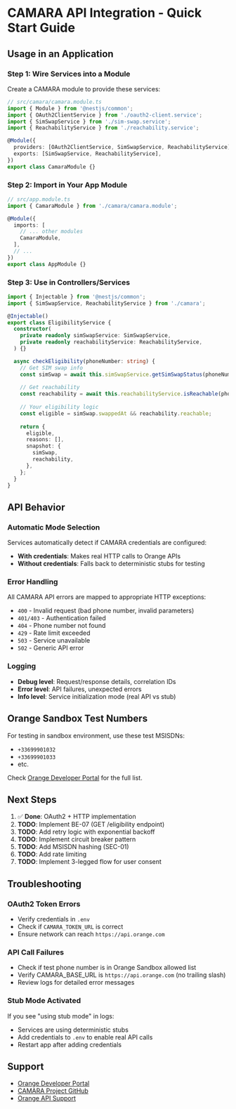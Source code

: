 # CAMARA API Integration - Quick Start Guide

## Usage in an Application

### Step 1: Wire Services into a Module

Create a CAMARA module to provide these services:

```typescript
// src/camara/camara.module.ts
import { Module } from '@nestjs/common';
import { OAuth2ClientService } from './oauth2-client.service';
import { SimSwapService } from './sim-swap.service';
import { ReachabilityService } from './reachability.service';

@Module({
  providers: [OAuth2ClientService, SimSwapService, ReachabilityService],
  exports: [SimSwapService, ReachabilityService],
})
export class CamaraModule {}
```

### Step 2: Import in Your App Module

```typescript
// src/app.module.ts
import { CamaraModule } from './camara/camara.module';

@Module({
  imports: [
    // ... other modules
    CamaraModule,
  ],
  // ...
})
export class AppModule {}
```

### Step 3: Use in Controllers/Services

```typescript
import { Injectable } from '@nestjs/common';
import { SimSwapService, ReachabilityService } from './camara';

@Injectable()
export class EligibilityService {
  constructor(
    private readonly simSwapService: SimSwapService,
    private readonly reachabilityService: ReachabilityService,
  ) {}

  async checkEligibility(phoneNumber: string) {
    // Get SIM swap info
    const simSwap = await this.simSwapService.getSimSwapStatus(phoneNumber);
    
    // Get reachability
    const reachability = await this.reachabilityService.isReachable(phoneNumber);
    
    // Your eligibility logic
    const eligible = simSwap.swappedAt && reachability.reachable;
    
    return {
      eligible,
      reasons: [],
      snapshot: {
        simSwap,
        reachability,
      },
    };
  }
}
```

## API Behavior

### Automatic Mode Selection

Services automatically detect if CAMARA credentials are configured:
- **With credentials**: Makes real HTTP calls to Orange APIs
- **Without credentials**: Falls back to deterministic stubs for testing

### Error Handling

All CAMARA API errors are mapped to appropriate HTTP exceptions:
- `400` - Invalid request (bad phone number, invalid parameters)
- `401/403` - Authentication failed
- `404` - Phone number not found
- `429` - Rate limit exceeded
- `503` - Service unavailable
- `502` - Generic API error

### Logging

- **Debug level**: Request/response details, correlation IDs
- **Error level**: API failures, unexpected errors
- **Info level**: Service initialization mode (real API vs stub)

## Orange Sandbox Test Numbers

For testing in sandbox environment, use these test MSISDNs:
- `+33699901032`
- `+33699901033`
- etc.

Check [Orange Developer Portal](https://developer.orange.com/apis/camara-sandbox-simswap-orange-lab/) for the full list.

## Next Steps

1. ✅ **Done**: OAuth2 + HTTP implementation
2. **TODO**: Implement BE-07 (GET /eligibility endpoint)
3. **TODO**: Add retry logic with exponential backoff
4. **TODO**: Implement circuit breaker pattern
5. **TODO**: Add MSISDN hashing (SEC-01)
6. **TODO**: Add rate limiting
7. **TODO**: Implement 3-legged flow for user consent

## Troubleshooting

### OAuth2 Token Errors
- Verify credentials in `.env`
- Check if `CAMARA_TOKEN_URL` is correct
- Ensure network can reach `https://api.orange.com`

### API Call Failures
- Check if test phone number is in Orange Sandbox allowed list
- Verify CAMARA_BASE_URL is `https://api.orange.com` (no trailing slash)
- Review logs for detailed error messages

### Stub Mode Activated
If you see "using stub mode" in logs:
- Services are using deterministic stubs
- Add credentials to `.env` to enable real API calls
- Restart app after adding credentials

## Support

- [Orange Developer Portal](https://developer.orange.com/)
- [CAMARA Project GitHub](https://github.com/camaraproject)
- [Orange API Support](https://developer.orange.com/support/contact-us/)
